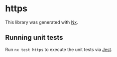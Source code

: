 # https

This library was generated with [Nx](https://nx.dev).

## Running unit tests

Run `nx test https` to execute the unit tests via [Jest](https://jestjs.io).
